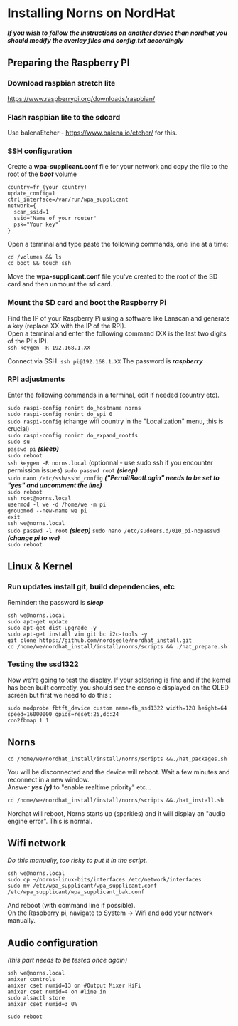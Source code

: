 
# Installing Norns on NordHat
***If you wish to follow the instructions on another device than nordhat you should modify the overlay files and config.txt accordingly***

## Preparing the Raspberry PI

### Download raspbian stretch lite
https://www.raspberrypi.org/downloads/raspbian/  

### Flash raspbian lite to the sdcard
Use balenaEtcher - https://www.balena.io/etcher/ for this.

### SSH configuration

 Create a **wpa-supplicant.conf** file for your network and copy the file to the root of the ***boot*** volume

    country=fr (your country)
    update_config=1
    ctrl_interface=/var/run/wpa_supplicant
    network={
      scan_ssid=1
      ssid="Name of your router"
      psk="Your key"
    }

Open a terminal and type paste the following commands, one line at a time:

    cd /volumes && ls
    cd boot && touch ssh

Move the **wpa-supplicant.conf** file you've created to the root of the SD card and then unmount the sd card.

### Mount the SD card and boot the Raspberry Pi

Find the IP of your Raspberry Pi using a software like Lanscan and
   generate a key (replace XX with the IP of the RPI).  
Open a terminal and enter the following command (XX is the last two digits of the PI's IP).  
`ssh-keygen -R 192.168.1.XX`

Connect via SSH. `ssh pi@192.168.1.XX` The password is ***raspberry***

### RPI adjustments
Enter the following commands in a terminal, edit if needed (country etc).

`sudo raspi-config nonint do_hostname norns`  
`sudo raspi-config nonint do_spi 0`  
`sudo raspi-config` (change wifi country in the "Localization" menu, this is crucial)  
`sudo raspi-config nonint do_expand_rootfs`  
`sudo su`  
`passwd pi` ***(sleep)***  
`sudo reboot`  
`ssh keygen -R norns.local`  (optionnal - use sudo ssh if you encounter permission issues)
`sudo passwd root` ***(sleep)***  
`sudo nano /etc/ssh/sshd_config` ***("PermitRootLogin" needs to be set to "yes" and uncomment the line)***  
`sudo reboot`  
`ssh root@norns.local`  
`usermod -l we -d /home/we -m pi`   
`groupmod --new-name we pi`  
`exit`  
`ssh we@norns.local`  
`sudo passwd -l root` ***(sleep)***
`sudo nano /etc/sudoers.d/010_pi-nopasswd` ***(change pi to we)***  
`sudo reboot`

## Linux & Kernel

### Run updates install git, build dependencies, etc
Reminder: the password is ***sleep***  

    ssh we@norns.local
	sudo apt-get update
    sudo apt-get dist-upgrade -y
    sudo apt-get install vim git bc i2c-tools -y
    git clone https://github.com/nordseele/nordhat_install.git
    cd /home/we/nordhat_install/install/norns/scripts && ./hat_prepare.sh


### Testing the ssd1322
Now we're going to test the display. If your soldering is fine and if the kernel has been built correctly, you should see the console displayed on the OLED screen but first we need to do this :

    sudo modprobe fbtft_device custom name=fb_ssd1322 width=128 height=64 speed=16000000 gpios=reset:25,dc:24
    con2fbmap 1 1

## Norns
    cd /home/we/nordhat_install/install/norns/scripts &&./hat_packages.sh

You will be disconnected and the device will reboot. Wait a few minutes and reconnect in a new window.  
Answer ***yes (y)*** to "enable realtime priority" etc...

    cd /home/we/nordhat_install/install/norns/scripts &&./hat_install.sh

Nordhat will reboot, Norns starts up (sparkles) and it will display an "audio engine error". This is normal.

## Wifi network  
*Do this manually, too risky to put it in the script.*

    ssh we@norns.local
    sudo cp ~/norns-linux-bits/interfaces /etc/network/interfaces
    sudo mv /etc/wpa_supplicant/wpa_supplicant.conf /etc/wpa_supplicant/wpa_supplicant_bak.conf

And reboot (with command line if possible).  
On the Raspberry pi, navigate to System -> Wifi and add your network manually.

## Audio configuration
*(this part needs to be tested once again)*

    ssh we@norns.local
    amixer controls
    amixer cset numid=13 on #Output Mixer HiFi  
    amixer cset numid=4 on #line in  
    sudo alsactl store  
    amixer cset numid=3 0%

    sudo reboot
